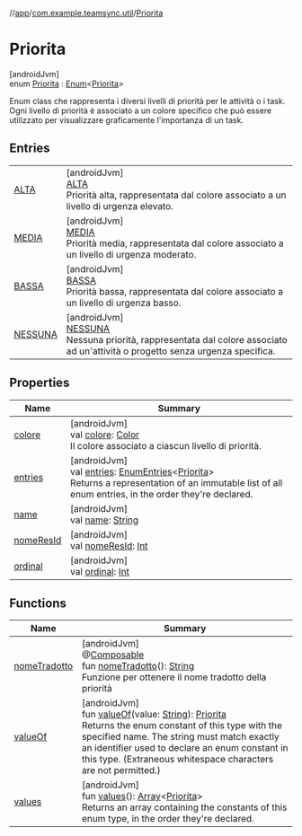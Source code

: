 //[app](../../../index.md)/[com.example.teamsync.util](../index.md)/[Priorita](index.md)

# Priorita

[androidJvm]\
enum [Priorita](index.md) : [Enum](https://kotlinlang.org/api/latest/jvm/stdlib/kotlin/-enum/index.html)&lt;[Priorita](index.md)&gt; 

Enum class che rappresenta i diversi livelli di priorità per le attività o i task. Ogni livello di priorità è associato a un colore specifico che può essere utilizzato per visualizzare graficamente l'importanza di un task.

## Entries

| | |
|---|---|
| [ALTA](-a-l-t-a/index.md) | [androidJvm]<br>[ALTA](-a-l-t-a/index.md)<br>Priorità alta, rappresentata dal colore associato a un livello di urgenza elevato. |
| [MEDIA](-m-e-d-i-a/index.md) | [androidJvm]<br>[MEDIA](-m-e-d-i-a/index.md)<br>Priorità media, rappresentata dal colore associato a un livello di urgenza moderato. |
| [BASSA](-b-a-s-s-a/index.md) | [androidJvm]<br>[BASSA](-b-a-s-s-a/index.md)<br>Priorità bassa, rappresentata dal colore associato a un livello di urgenza basso. |
| [NESSUNA](-n-e-s-s-u-n-a/index.md) | [androidJvm]<br>[NESSUNA](-n-e-s-s-u-n-a/index.md)<br>Nessuna priorità, rappresentata dal colore associato ad un'attività o progetto senza urgenza specifica. |

## Properties

| Name | Summary |
|---|---|
| [colore](colore.md) | [androidJvm]<br>val [colore](colore.md): [Color](https://developer.android.com/reference/kotlin/androidx/compose/ui/graphics/Color.html)<br>Il colore associato a ciascun livello di priorità. |
| [entries](entries.md) | [androidJvm]<br>val [entries](entries.md): [EnumEntries](https://kotlinlang.org/api/latest/jvm/stdlib/kotlin.enums/-enum-entries/index.html)&lt;[Priorita](index.md)&gt;<br>Returns a representation of an immutable list of all enum entries, in the order they're declared. |
| [name](-n-e-s-s-u-n-a/index.md#-372974862%2FProperties%2F-912451524) | [androidJvm]<br>val [name](-n-e-s-s-u-n-a/index.md#-372974862%2FProperties%2F-912451524): [String](https://kotlinlang.org/api/latest/jvm/stdlib/kotlin/-string/index.html) |
| [nomeResId](nome-res-id.md) | [androidJvm]<br>val [nomeResId](nome-res-id.md): [Int](https://kotlinlang.org/api/latest/jvm/stdlib/kotlin/-int/index.html) |
| [ordinal](-n-e-s-s-u-n-a/index.md#-739389684%2FProperties%2F-912451524) | [androidJvm]<br>val [ordinal](-n-e-s-s-u-n-a/index.md#-739389684%2FProperties%2F-912451524): [Int](https://kotlinlang.org/api/latest/jvm/stdlib/kotlin/-int/index.html) |

## Functions

| Name | Summary |
|---|---|
| [nomeTradotto](nome-tradotto.md) | [androidJvm]<br>@[Composable](https://developer.android.com/reference/kotlin/androidx/compose/runtime/Composable.html)<br>fun [nomeTradotto](nome-tradotto.md)(): [String](https://kotlinlang.org/api/latest/jvm/stdlib/kotlin/-string/index.html)<br>Funzione per ottenere il nome tradotto della priorità |
| [valueOf](value-of.md) | [androidJvm]<br>fun [valueOf](value-of.md)(value: [String](https://kotlinlang.org/api/latest/jvm/stdlib/kotlin/-string/index.html)): [Priorita](index.md)<br>Returns the enum constant of this type with the specified name. The string must match exactly an identifier used to declare an enum constant in this type. (Extraneous whitespace characters are not permitted.) |
| [values](values.md) | [androidJvm]<br>fun [values](values.md)(): [Array](https://kotlinlang.org/api/latest/jvm/stdlib/kotlin/-array/index.html)&lt;[Priorita](index.md)&gt;<br>Returns an array containing the constants of this enum type, in the order they're declared. |
